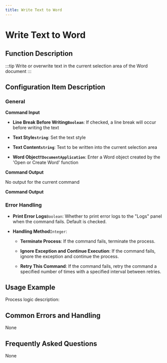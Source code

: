 ```yaml
---
title: Write Text to Word
---
```


# Write Text to Word

## Function Description

:::tip 
Write or overwrite text in the current selection area of the Word document
:::

## Configuration Item Description

### General

**Command Input**

- **Line Break Before Writing`Boolean`**: If checked, a line break will occur before writing the text

- **Text Style`string`**: Set the text style

- **Text Content`string`**: Text to be written into the current selection area

- **Word Object`TDocumentApplication`**: Enter a Word object created by the 'Open or Create Word' function


**Command Output**

No output for the current command


**Command Output**

### Error Handling

- **Print Error Logs**`Boolean`: Whether to print error logs to the "Logs" panel when the command fails. Default is checked. 

- **Handling Method**`Integer`:

    - **Terminate Process**: If the command fails, terminate the process.

    - **Ignore Exception and Continue Execution**: If the command fails, ignore the exception and continue the process.

    - **Retry This Command**: If the command fails, retry the command a specified number of times with a specified interval between retries.

## Usage Example

Process logic description:

## Common Errors and Handling

None

## Frequently Asked Questions

None

